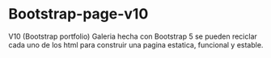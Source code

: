 # Bootstrap-page-v10
V10 (Bootstrap portfolio)
Galeria hecha con Bootstrap 5 
se pueden reciclar cada uno de los html para construir una pagina estatica, funcional y estable. 
